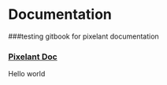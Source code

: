 # Documentation

###testing gitbook for pixelant documentation


### [Pixelant Doc](https://pixelant.gitbooks.io/doc/content/)


Hello world